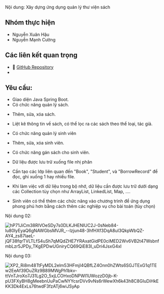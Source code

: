 Nội dung:
Xây dựng ứng dụng quản lý thư viện sách
## Nhóm thực hiện
- Nguyễn Xuân Hậu 
- Nguyễn Mạnh Cường

## Các liên kết quan trọng 
- 🔗 [GitHub Repository](https://github.com/h4unguyxn/Group16_OPP_N02)
- [Video demo ứng dụng]:(https://www.youtube.com/watch?v=1g-GG6KIdGo)
## Yêu cầu:
- Giao diện Java Spring Boot.
- Có chức năng quản lý sách.

+ Thêm, sửa, xóa sách.

+ Liệt kê thông tin về sách, có thể lọc ra các sách theo thể loại, tác giả.
- Có chức năng quản lý sinh viên

+ Thêm, sửa, xóa sinh viên.
- Có chức năng gán sách cho sinh viên.

- Dữ liệu được lưu trữ xuống file nhị phân

+ Cần tạo các lớp liên quan đến "Book", "Student", và "BorrowRecord" để đọc, ghi xuống 1 hay nhiều file.

- Khi làm việc với dữ liệu trong bộ nhớ, dữ liệu cần được lưu trữ dưới dạng các Collection tùy chọn như ArrayList, LinkedList, Map, ....

- Sinh viên có thể thêm các chức năng vào chương trình để ứng dụng phong phú hơn bằng cách thêm các nghiệp vụ cho bài toán (tùy chọn)

Nội dung 02:

![hP71JiCm38RlVOeSDy7s0DLKJHENIUC2J-0sNeb84-Iu80IyEyaQ6gNAWGbsMVJR_--lzjun48-3hfHXf3DqA8uI3QkpWbQZ-AY4_zs87laeL-jQF38fqrTVLTLfS4uSh7qMQdZHE7YRAxatGidPE0ciMED2Wv6VB2t47WsbnfmbLzr5JPDy_TKgEPDwUGniryCQ69QiE83I_uDri4JsxG4xI](https://github.com/user-attachments/assets/bb8f958c-8299-4465-8695-1520bb62c4f0)







Nội dung 03:


![XP2_Ri8m48TtFyMDL2elm53HFmjI4QBfLZ4Onn0hZWts6SGJTExG1q1TEw2EeAf39DuZRz9B89MWgPh1bkv-ttVnTJroXo7J31Lg2O_5xjLCOHxoDNPWI1UWozzD0jb-K-pU3FXyBH8gMeebnUuPaCwNYYcsrDVv9vNs6rWewXh6k43h8C8GIuDiHkEKK3Dk4ExLs76twdF3fzATj6wiJSyAp](https://github.com/user-attachments/assets/28a60bb8-5b4c-43af-a6fb-03a5f3c9a512)
